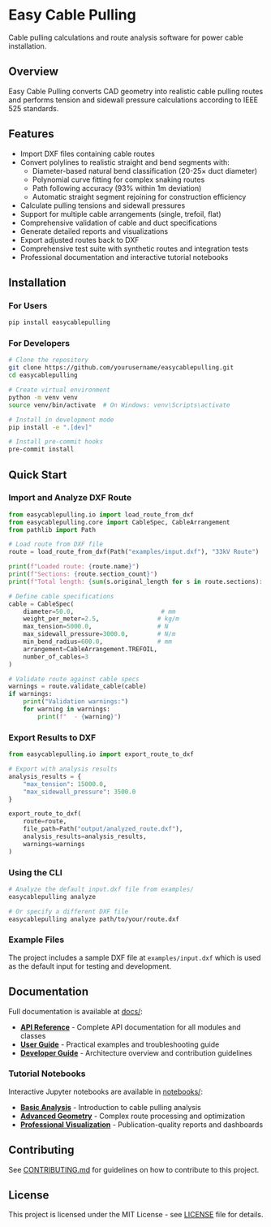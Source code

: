 # Easy Cable Pulling

Cable pulling calculations and route analysis software for power cable installation.

## Overview

Easy Cable Pulling converts CAD geometry into realistic cable pulling routes and performs tension and sidewall pressure calculations according to IEEE 525 standards.

## Features

- Import DXF files containing cable routes
- Convert polylines to realistic straight and bend segments with:
  - Diameter-based natural bend classification (20-25× duct diameter)
  - Polynomial curve fitting for complex snaking routes
  - Path following accuracy (93% within 1m deviation)
  - Automatic straight segment rejoining for construction efficiency
- Calculate pulling tensions and sidewall pressures
- Support for multiple cable arrangements (single, trefoil, flat)
- Comprehensive validation of cable and duct specifications
- Generate detailed reports and visualizations
- Export adjusted routes back to DXF
- Comprehensive test suite with synthetic routes and integration tests
- Professional documentation and interactive tutorial notebooks

## Installation

### For Users

```bash
pip install easycablepulling
```

### For Developers

```bash
# Clone the repository
git clone https://github.com/yourusername/easycablepulling.git
cd easycablepulling

# Create virtual environment
python -m venv venv
source venv/bin/activate  # On Windows: venv\Scripts\activate

# Install in development mode
pip install -e ".[dev]"

# Install pre-commit hooks
pre-commit install
```

## Quick Start

### Import and Analyze DXF Route

```python
from easycablepulling.io import load_route_from_dxf
from easycablepulling.core import CableSpec, CableArrangement
from pathlib import Path

# Load route from DXF file
route = load_route_from_dxf(Path("examples/input.dxf"), "33kV Route")

print(f"Loaded route: {route.name}")
print(f"Sections: {route.section_count}")
print(f"Total length: {sum(s.original_length for s in route.sections):.1f}m")

# Define cable specifications
cable = CableSpec(
    diameter=50.0,                        # mm
    weight_per_meter=2.5,                # kg/m
    max_tension=5000.0,                  # N
    max_sidewall_pressure=3000.0,        # N/m
    min_bend_radius=600.0,               # mm
    arrangement=CableArrangement.TREFOIL,
    number_of_cables=3
)

# Validate route against cable specs
warnings = route.validate_cable(cable)
if warnings:
    print("Validation warnings:")
    for warning in warnings:
        print(f"  - {warning}")
```

### Export Results to DXF

```python
from easycablepulling.io import export_route_to_dxf

# Export with analysis results
analysis_results = {
    "max_tension": 15000.0,
    "max_sidewall_pressure": 3500.0
}

export_route_to_dxf(
    route=route,
    file_path=Path("output/analyzed_route.dxf"),
    analysis_results=analysis_results,
    warnings=warnings
)
```

### Using the CLI

```bash
# Analyze the default input.dxf file from examples/
easycablepulling analyze

# Or specify a different DXF file
easycablepulling analyze path/to/your/route.dxf
```

### Example Files

The project includes a sample DXF file at `examples/input.dxf` which is used as the default input for testing and development.

## Documentation

Full documentation is available at [docs/](docs/):

- **[API Reference](docs/api_reference.md)** - Complete API documentation for all modules and classes
- **[User Guide](docs/user_guide.md)** - Practical examples and troubleshooting guide
- **[Developer Guide](docs/developer_guide.md)** - Architecture overview and contribution guidelines

### Tutorial Notebooks

Interactive Jupyter notebooks are available in [notebooks/](notebooks/):

- **[Basic Analysis](notebooks/01_basic_analysis.ipynb)** - Introduction to cable pulling analysis
- **[Advanced Geometry](notebooks/02_advanced_geometry.ipynb)** - Complex route processing and optimization
- **[Professional Visualization](notebooks/03_professional_visualization.ipynb)** - Publication-quality reports and dashboards

## Contributing

See [CONTRIBUTING.md](CONTRIBUTING.md) for guidelines on how to contribute to this project.

## License

This project is licensed under the MIT License - see [LICENSE](LICENSE) file for details.
